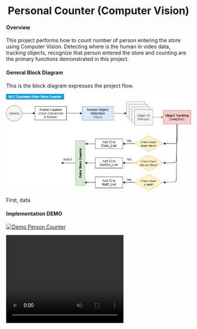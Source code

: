 <h1 align="center">
  Personal Counter (Computer Vision)
</h1>


#### Overview

This project performs how to count number of person entering the store using Computer Vision. Detecting where is the human in video data, tracking objects, recognize that person entered the store and counting are the primary functions demonstrated in this project.

#### General Block Diagram

This is the block diagram expresses the project flow.

<img src="https://github.com/carfirst125/portfolio/blob/main/cv_person_counter/image/cv_person_counter_BlockDiagram.png?raw=true"/>

First, data

#### Implementation DEMO

[![Demo Person Counter](https://share.gifyoutube.com/KzB6Gb.gif)](https://youtu.be/oYkED5rL1X8)



<video width="320" height="240" controls>
  <source src="https://youtu.be/oYkED5rL1X8" type="video/mp4">
</video>

